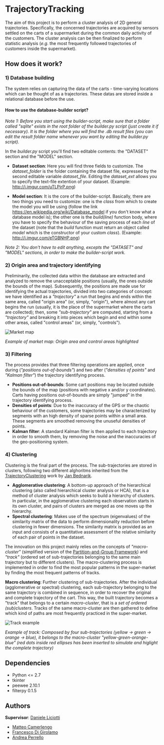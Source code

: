 # TrajectoryTracking
The aim of this project is to perform a cluster analysis of 2D general trajectories. Specifically, the concerned trajectories are acquired by sensors settled on the carts of a supermarket during the common daily activity of the customers. The cluster analysis can be then finalized to perform statistic analysis (_e.g._ the most frequently followed trajectories of customers inside the supermarket).

## How does it work?
### 1) Database building
The system relies on capturing the data of the carts - time-varying locations which can be thought of as a trajectories. These datas are stored inside a relational database before the use.

#### How to use the database-builder script?
_Note 1: Before you start using the builder-script, make sure that a folder called "sqlite" exists in the root folder of the builder.py script (just create it if necessary). It is the folder where you will find the .db result files (you can edit the result folder name whenever you want by editing the builder.py script)._

In the _builder.py_ script you'll find two editable contents: the "DATASET" section and the "MODEL" section.
* __Dataset section__: Here you will find three fields to customize. The *dataset_folder* is the folder containing the dataset file, expressed by the second editable variable *dataset_file*. Editing the *dataset_ext* allows you to specify the text-file extention of your dataset. (Example: http://i.imgur.com/uTLPjrP.png)

* __Model section__: It is the core of the builder-script. Basically, there are two things you need to customize: one is the *class* from which to create the model you will be using (follow the link https://en.wikipedia.org/wiki/Database_model if you don't know what a database model is); the other one is the *build(line)* function body, where you have to specify the behaviour of the saving process of each *line* of the dataset (note that the *build* function must return an object called *model* which is the constructor of your custom *class*). (Example: http://i.imgur.com/eTGBNHP.png)

_Note 2: You don't have to edit anything, excepts the "DATASET" and "MODEL" sections, in order to make the builder-script work._

### 2) Origin area and trajectory identifying
Preliminarily, the collected data within the database are extracted and analyzed to remove the unacceptable positions (usually, the ones outside the bounds of the map). Subsequently, the positions are made use for identifying the actual trajectories, divided into two categories of concept: we have identified as a _"trajectory"_ a run that begins and ends within the same area, called "origin area" (or, simply, "origin"), where almost any cart begins the run (usually, it is the place of the supermarket where the carts are collected); then, some _"sub-trajectory"_ are computed, starting from a _"trajectory"_ and breaking it into pieces which begin and end within some other areas, called "control areas" (or, simply, "controls").

![Market map](http://i.imgur.com/gQs181S.png)

_Example of market map: Origin area and control areas highlighted_

### 3) Filtering
The process provides that three filtering operations are applied, once during (_"positions out-of-bounds"_) and two after (_"densities of points"_ and _"Kalman filter"_) the trajectory identifying process.
* __Positions out-of-bounds__: Some cart positions may be located outside the bounds of the map (positions with negative x and/or y coordinates). Carts having positions out-of-bounds are simply "jumped" in the trajectory identifying process.
* __Densities of points__: Due to the inaccuracy of the GPS or the chaotic behaviour of the customers, some trajectories may be characterized by segments with an high density of sparse points within a small area. These segments are smoothed removing the unuseful densities of points.
* __Kalman filter__: A standard Kalman filter is then applied to each trajectory in order to smooth them, by removing the noise and the inaccuracies of the geo-positioning system.

### 4) Clustering
Clustering is the final part of the process. The sub-trajectories are stored in clusters, following two different alghoritms inherited from the [TrajectoryClustering](https://github.com/bednarikjan/TrajectoryClustering) work by [Jan Bednarik](https://github.com/bednarikjan).

* __Agglomerative clustering__: A bottom-up approach of the hierarchical clustering (also called hierarchical
cluster analysis or HCA), that is a method of cluster analysis which seeks to build a hierarchy of clusters.
In particular, in the agglomerative clustering each observation starts in its own cluster, and pairs of clusters are
merged as one moves up the hierarchy.
* __Spectral clustering__: Makes use of the spectrum (eigenvalues) of the similarity matrix of the data
to perform dimensionality reduction before clustering in fewer dimensions. The similarity matrix is provided as
an input and consists of a quantitative assessment of the relative similarity of each pair of points in the dataset.

The innovation on this project mainly relies on the concepts of _"macro-cluster"_ (simplified version of the [Partition-and-Group Framework](http://hanj.cs.illinois.edu/pdf/sigmod07_jglee.pdf)) and _"track"_ (ordered set of sub-trajectories belonging to the same main trajectory but to different clusters). The macro-clustering process is implemented in order to find the most popular patterns in the super-market by finding the most frequent patterns of tracks.

__Macro clustering__: Further clustering of sub-trajectories. After the individual (agglomerative or spectral) clustering, each sub-trajectory belonging to the same trajectory is combined in sequence, in order to recover the original and complete trajectory of the cart. This way, the built trajectory becomes a "track" that belongs to a certain _macro-cluster_, that is a _set of ordered (sub)clusters_. Tracks of the same macro-cluster are then gathered to define which kind of paths are most frequently practiced in the super-market.

![Track example](http://i.imgur.com/5mk5FKT.png)

_Example of track: Composed by four sub-trajectories (yellow -> green -> orange -> blue), it belongs to the macro-cluster "yellow-green-orange-blue" (red dots inside red ellipses has been inserted to simulate and higlight the complete trajectory)_

## Dependencies
* Python <= 2.7
* tkinter
* peewee 2.10.1
* filterpy 0.1.5

## Authors
__Supervisor__: [Daniele Liciotti](https://github.com/danielelic)
* [Matteo Camerlengo](https://github.com/MatteoCamerlengo)
* [Francesco Di Girolamo](https://github.com/francescodigirolamo)
* [Andrea Perrello](https://github.com/AndreaPerrello)
